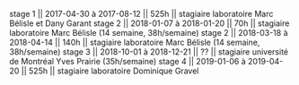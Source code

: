 stage 1 || 2017-04-30 à 2017-08-12 || 525h || stagiaire laboratoire Marc Bélisle et Dany Garant
stage 2 || 2018-01-07 à 2018-01-20 || 70h  || stagiaire laboratoire Marc Bélisle (14 semaine, 38h/semaine)
stage 2 || 2018-03-18 à 2018-04-14 || 140h || stagiaire laboratoire Marc Bélisle (14 semaine, 38h/semaine)
stage 3 || 2018-10-01 à 2018-12-21 || ??   || stagiaire université de Montréal Yves Prairie (35h/semaine)
stage 4 || 2019-01-06 à 2019-04-20 || 525h || stagiaire laboratoire Dominique Gravel 

